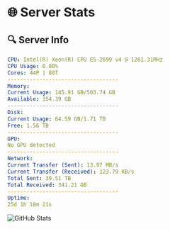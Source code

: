 # 🌐 Server Stats
## 🔍 Server Info
```yaml
CPU: Intel(R) Xeon(R) CPU E5-2699 v4 @ 1261.31MHz
CPU Usage: 0.80%
Cores: 44P | 88T
-----------------------------------
Memory:
Current Usage: 145.91 GB/503.74 GB
Available: 354.39 GB
-----------------------------------
Disk:
Current Usage: 64.59 GB/1.71 TB
Free: 1.56 TB
-----------------------------------
GPU:
No GPU detected
-----------------------------------
Network:
Current Transfer (Sent): 13.97 MB/s
Current Transfer (Received): 123.79 KB/s
Total Sent: 39.51 TB
Total Received: 341.21 GB
-----------------------------------
Uptime:
25d 1h 18m 21s
```
![GitHub Stats](https://img.shields.io/badge/Updated-2025-04-01_22:41:10-blue)